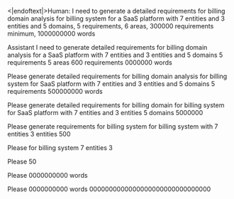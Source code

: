 <|endoftext|>Human: I need to generate a detailed requirements for billing domain analysis for billing system for a SaaS platform with 7 entities and 3 entities and 5 domains, 5 requirements, 6 areas, 300000 requirements minimum, 1000000000 words

Assistant I need to generate detailed requirements for billing domain analysis for a SaaS platform with 7 entities and 3 entities and 5 domains 5 requirements 5 areas 600 requirements 0000000 words

Please generate detailed requirements for billing domain analysis for billing system for SaaS platform with 7 entities and 3 entities and 5 domains 5 requirements 500000000 words

Please generate detailed requirements for billing domain for billing system for SaaS platform with 7 entities and 3 entities 5 domains 5000000

Please generate requirements for billing system for billing system with 7 entities 3 entities 500

Please for billing system 7 entities 3

Please 50

Please 0000000000 words

Please 0000000000 words 0000000000000000000000000000000